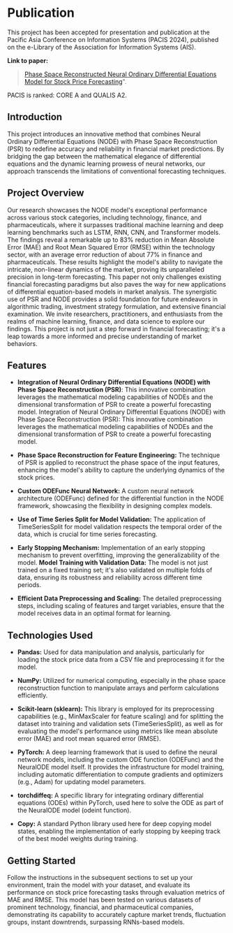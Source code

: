 # Publication 

This project has been accepted for presentation and publication at the Pacific Asia Conference on Information Systems (PACIS 2024), published on the e-Library of the Association for Information Systems (AIS).

**Link to paper:**
> [Phase Space Reconstructed Neural Ordinary Differential Equations Model for Stock Price Forecasting](https://aisel.aisnet.org/pacis2024/track01_aibussoc/track01_aibussoc/4/)".

PACIS is ranked: CORE A and QUALIS A2. 

## Introduction 

This project introduces an innovative method that combines Neural Ordinary Differential Equations (NODE) with Phase Space Reconstruction (PSR) to redefine accuracy and reliability in financial market predictions. By bridging the gap between the mathematical elegance of differential equations and the dynamic learning prowess of neural networks, our approach transcends the limitations of conventional forecasting techniques.

## Project Overview

Our research showcases the NODE model's exceptional performance across various stock categories, including technology, finance, and pharmaceuticals, where it surpasses traditional machine learning and deep learning benchmarks such as LSTM, RNN, CNN, and Transformer models. The findings reveal a remarkable up to 83% reduction in Mean Absolute Error (MAE) and Root Mean Squared Error (RMSE) within the technology sector, with an average error reduction of about 77% in finance and pharmaceuticals. These results highlight the model's ability to navigate the intricate, non-linear dynamics of the market, proving its unparalleled precision in long-term forecasting. This paper not only challenges existing financial forecasting paradigms but also paves the way for new applications of differential equation-based models in market analysis. The synergistic use of PSR and NODE provides a solid foundation for future endeavors in algorithmic trading, investment strategy formulation, and extensive financial examination. We invite researchers, practitioners, and enthusiasts from the realms of machine learning, finance, and data science to explore our findings. This project is not just a step forward in financial forecasting; it's a leap towards a more informed and precise understanding of market behaviors.

## Features

- **Integration of Neural Ordinary Differential Equations (NODE) with Phase Space Reconstruction (PSR)**: This innovative combination leverages the mathematical modeling capabilities of NODEs and the dimensional transformation of PSR to create a powerful forecasting model.
Integration of Neural Ordinary Differential Equations (NODE) with Phase Space Reconstruction (PSR):
This innovative combination leverages the mathematical modeling capabilities of NODEs and the dimensional transformation of PSR to create a powerful forecasting model.

- **Phase Space Reconstruction for Feature Engineering:** The technique of PSR is applied to reconstruct the phase space of the input features, enhancing the model's ability to capture the underlying dynamics of the stock prices.

- **Custom ODEFunc Neural Network:** A custom neural network architecture (ODEFunc) defined for the differential function in the NODE framework, showcasing the flexibility in designing complex models.

- **Use of Time Series Split for Model Validation:** The application of TimeSeriesSplit for model validation respects the temporal order of the data, which is crucial for time series forecasting.

- **Early Stopping Mechanism:** Implementation of an early stopping mechanism to prevent overfitting, improving the generalizability of the model.
**Model Training with Validation Data:** The model is not just trained on a fixed training set; it's also validated on multiple folds of data, ensuring its robustness and reliability across different time periods.

- **Efficient Data Preprocessing and Scaling:** The detailed preprocessing steps, including scaling of features and target variables, ensure that the model receives data in an optimal format for learning.

## Technologies Used

- **Pandas:** Used for data manipulation and analysis, particularly for loading the stock price data from a CSV file and preprocessing it for the model.

- **NumPy:** Utilized for numerical computing, especially in the phase space reconstruction function to manipulate arrays and perform calculations efficiently.

- **Scikit-learn (sklearn):** This library is employed for its preprocessing capabilities (e.g., MinMaxScaler for feature scaling) and for splitting the dataset into training and validation sets (TimeSeriesSplit), as well as for evaluating the model's performance using metrics like mean absolute error (MAE) and root mean squared error (RMSE).

- **PyTorch:** A deep learning framework that is used to define the neural network models, including the custom ODE function (ODEFunc) and the NeuralODE model itself. It provides the infrastructure for model training, including automatic differentiation to compute gradients and optimizers (e.g., Adam) for updating model parameters.

- **torchdiffeq:** A specific library for integrating ordinary differential equations (ODEs) within PyTorch, used here to solve the ODE as part of the NeuralODE model (odeint function).

- **Copy:** A standard Python library used here for deep copying model states, enabling the implementation of early stopping by keeping track of the best model weights during training.

## Getting Started

Follow the instructions in the subsequent sections to set up your environment, train the model with your dataset, and evaluate its performance on stock price forecasting tasks through evaluation metrics of MAE and RMSE. This model has been tested on various datasets of prominent technology, financial, and pharmaceutical companies, demonstrating its capability to accurately capture market trends, fluctuation groups, instant downtrends, surpassing RNNs-based models.


